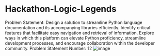 # Hackathon-Logic-Legends
Problem Statement:
Design a solution to streamline Python language documentation and its accompanying libraries efficiently. Identify critical features that facilitate easy
navigation and retrieval of information. Explore ways in which this platform can elevate Python proficiency, streamline development processes, and
encourage collaboration within the developer community.
Problem Statement Number:
12
![image](https://github.com/Sannidhi-Sriram/Hackathon-Logic-Legends/assets/152961245/87d60b4d-772f-4c26-8149-9137f4072bf2)
